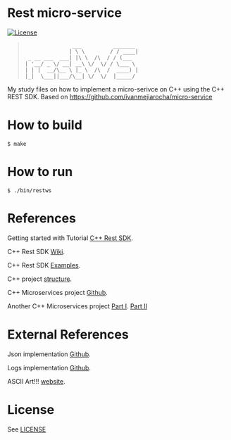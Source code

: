 # Rest micro-service
[![License][license-image]][license-url]
> ```
>                ___          _______ 
>               | \ \        / / ____|
>  _ __ ___  ___| |\ \  /\  / / (___  
> | '__/ _ \/ __| __\ \/  \/ / \___ \ 
> | | |  __/\__ \ |_ \  /\  /  ____) |
> |_|  \___||___/\__| \/  \/  |_____/ 
> ```


My study files on how to implement a micro-serivce on C++ using the C++ REST SDK.
Based on https://github.com/ivanmejiarocha/micro-service

# How to build
	$ make

# How to run
	$ ./bin/restws


# References

Getting started with Tutorial [C++ Rest SDK](https://github.com/Microsoft/cpprestsdk/wiki/Getting-Started-Tutorial).

C++ Rest SDK [Wiki](https://github.com/Microsoft/cpprestsdk/wiki).

C++ Rest SDK [Examples](https://github.com/Microsoft/cpprestsdk/wiki/Samples).

C++ project [structure](https://hiltmon.com/blog/2013/07/03/a-simple-c-plus-plus-project-structure/).

C++ Microservices project [Github](https://github.com/ivanmejiarocha/micro-service).

Another C++ Microservices project [Part I](https://medium.com/audelabs/modern-c-micro-service-implementation-rest-api-b499ffeaf898).
[Part II](https://medium.com/audelabs/modern-c-micro-serivce-rest-api-part-ii-7be067440ca8)



# External References

Json implementation [Github](https://github.com/nlohmann/json).

Logs implementation [Github](https://github.com/Iyengar111/NanoLog).

ASCII Art!!! [website](http://patorjk.com/software/taag).

# License
See [LICENSE](LICENSE)


[license-image]:          http://img.shields.io/badge/license-MIT-blue.svg?style=flat
[license-url]:            LICENSE
